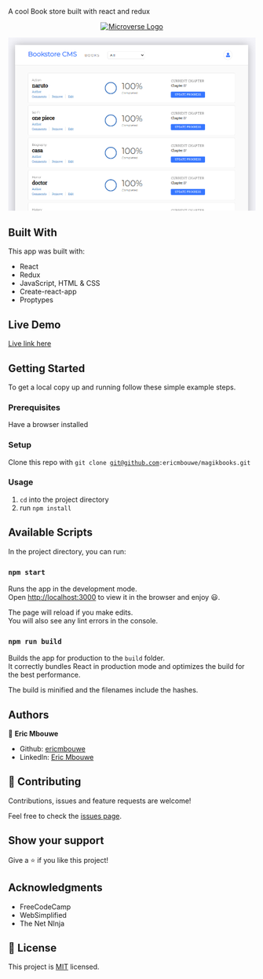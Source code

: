 A cool Book store built with react and redux

<p align="center">
  <a href="https://github.com/ericmbouwe/magikbooks">
    <img src="pubilc/microverse.png" alt="Microverse Logo" width="80" height="80">
  </a>
</p>

![screenshot](public/bookstore.png)

## Built With

This app was built with:

- React
- Redux
- JavaScript, HTML & CSS
- Create-react-app
- Proptypes

## Live Demo

[Live link here](magikbooks.herokuapp.com/)

## Getting Started

To get a local copy up and running follow these simple example steps.

### Prerequisites

Have a browser installed

### Setup

Clone this repo with <code>git clone git@github.com:ericmbouwe/magikbooks.git</code>

### Usage

1. <code>cd</code> into the project directory
2. run <code>npm install</code>

## Available Scripts

In the project directory, you can run:

### `npm start`

Runs the app in the development mode.<br />
Open [http://localhost:3000](http://localhost:3000) to view it in the browser and enjoy :smiley:.

The page will reload if you make edits.<br />
You will also see any lint errors in the console.


### `npm run build`

Builds the app for production to the `build` folder.<br />
It correctly bundles React in production mode and optimizes the build for the best performance.

The build is minified and the filenames include the hashes.<br />

## Authors

:bust_in_silhouette: **Eric Mbouwe**

- Github: [ericmbouwe](https://www.github.com/ericmbouwe)
- LinkedIn: [Eric Mbouwe](https://www.linkedin.com/in/ericmbouwe)

## 🤝 Contributing

Contributions, issues and feature requests are welcome!

Feel free to check the [issues page](https://github.com/ericmbouwe/magikbooks/issues).

## Show your support

Give a ⭐️ if you like this project!

## Acknowledgments

- FreeCodeCamp
- WebSimplified
- The Net NInja

## 📝 License

This project is [MIT](lic.url) licensed.

